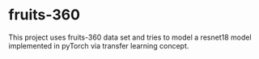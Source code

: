 # fruits-360
This project uses fruits-360 data set and tries to model a resnet18 model implemented in pyTorch via transfer learning concept.

